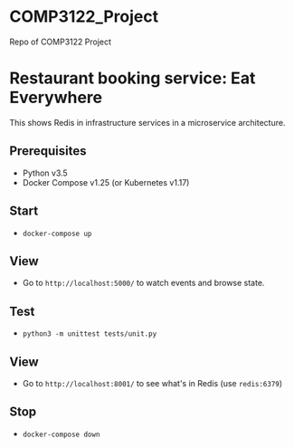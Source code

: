 # COMP3122_Project
Repo of COMP3122 Project

# Restaurant booking service: Eat Everywhere
This shows Redis in infrastructure services in a microservice architecture.

## Prerequisites

- Python v3.5
- Docker Compose v1.25 (or Kubernetes v1.17)

## Start

- `docker-compose up`

## View

- Go to `http://localhost:5000/` to watch events and browse state.

## Test

- `python3 -m unittest tests/unit.py`

## View

- Go to `http://localhost:8001/` to see what's in Redis (use `redis:6379`)

## Stop

- `docker-compose down`
